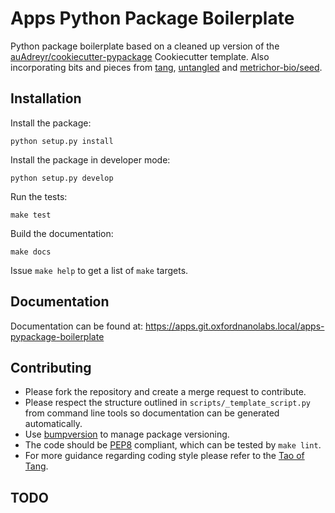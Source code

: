 Apps Python Package Boilerplate
===============================

Python package boilerplate based on a cleaned up version of the [auAdreyr/cookiecutter-pypackage](https://github.com/audreyr/cookiecutter-pypackage) Cookiecutter template. Also incorporating bits and pieces from [tang](https://git.oxfordnanolabs.local/research/tang), [untangled](https://git.oxfordnanolabs.local/resdev/untangled) and [metrichor-bio/seed](https://git.oxfordnanolabs.local/metrichor-bio/seed).

Installation
------------

Install the package:

```
python setup.py install
```

Install the package in developer mode:

```
python setup.py develop
```

Run the tests:

```
make test
```

Build the documentation:

```
make docs
```

Issue `make help` to get a list of `make` targets.

Documentation
-------------

Documentation can be found at: https://apps.git.oxfordnanolabs.local/apps-pypackage-boilerplate

Contributing
------------

- Please fork the repository and create a merge request to contribute.
- Please respect the structure outlined in `scripts/_template_script.py` from command line tools so documentation can be generated automatically.
- Use [bumpversion](http://bit.ly/2cSUryt) to manage package versioning.
- The code should be [PEP8](https://www.python.org/dev/peps/pep-0008) compliant, which can be tested by `make lint`.
- For more guidance regarding coding style please refer to the [Tao of Tang](https://git.oxfordnanolabs.local/research/tang/blob/master/tao.md).

TODO
----
